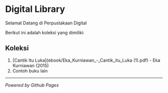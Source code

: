 # Digital Library

Selamat Datang di Perpustakaan Digital

Berikut ini adalah koleksi yang dimiliki:
## Koleksi

1. [Cantik Itu Luka](ebook/Eka_Kurniawan_-_Cantik_itu_Luka (1).pdf) - Eka Kurniawan (2015)
2. Contoh buku lain

---

*Powered by Github Pages*
